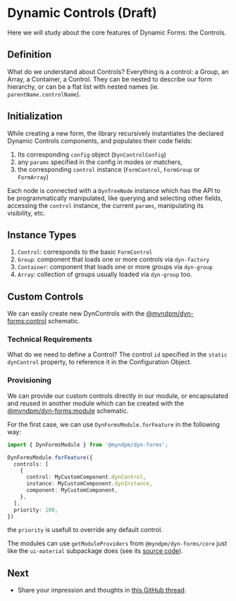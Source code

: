 # Dynamic Controls (Draft)

Here we will study about the core features of Dynamic Forms: the Controls.

## Definition

What do we understand about Controls?
Everything is a control: a Group, an Array, a Container, a Control. They can be nested to describe our form hierarchy, or can be a flat list with nested names (ie. `parentName.controlName`).

## Initialization

While creating a new form, the library recursively instantiates the declared Dynamic Controls components, and populates their code fields:

1. Its corresponding `config` object (`DynControlConfig`)
2. any `params` specified in the config in modes or matchers,
3. the corresponding `control` instance (`FormControl`, `FormGroup` or `FormArray`)

Each node is connected with a `DynTreeNode` instance which has the API to be programmatically manipulated, like querying and selecting other fields, accessing the `control` instance, the current `params`, manipulating its visibility, etc.

## Instance Types

1. `Control`: corresponds to the basic `FormControl`
2. `Group`: component that loads one or more controls via `dyn-factory`
3. `Container`: component that loads one or more groups via `dyn-group`
4. `Array`: collection of groups usually loaded via `dyn-group` too.

## Custom Controls

We can easily create new DynControls with the [@myndpm/dyn-forms:control](https://mynd.dev/docs/dyn-forms/intro/schematics) schematic.

### Technical Requirements

What do we need to define a Control?
The control `id` specified in the `static dynControl` property, to reference it in the Configuration Object.

### Provisioning

We can provide our custom controls directly in our module, or encapsulated and reused in another module which can be created with the [@myndpm/dyn-forms:module](https://mynd.dev/docs/dyn-forms/intro/schematics) schematic.

For the first case, we can use `DynFormsModule.forFeature` in the following way:

```typescript
import { DynFormsModule } from '@myndpm/dyn-forms';

DynFormsModule.forFeature({
  controls: [
    {
      control: MyCustomComponent.dynControl,
      instance: MyCustomComponent.dynInstance,
      component: MyCustomComponent,
    },
  ],
  priority: 100,
})
```

the `priority` is usefull to override any default control.

The modules can use `getModuleProviders` from `@myndpm/dyn-forms/core` just like the `ui-material` subpackage does (see its [source code](https://github.com/myndpm/open-source/blob/master/libs/forms/ui-material/src/dyn-forms-material.module.ts)).

## Next

- Share your impression and thoughts in [this GitHub thread](https://github.com/myndpm/open-source/discussions/27).
